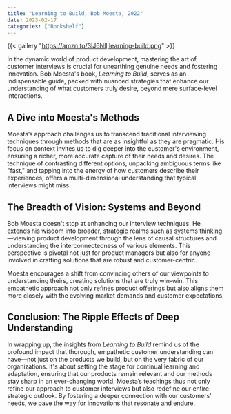 ```yaml
---
title: "Learning to Build, Bob Moesta, 2022"
date: 2023-02-17
categories: ["Bookshelf"]
---
```


{{< gallery "https://amzn.to/3lJ6Nll,learning-build.png" >}}

In the dynamic world of product development, mastering the art of customer interviews is crucial for unearthing genuine needs and fostering innovation. Bob Moesta's book, _Learning to Build_, serves as an indispensable guide, packed with nuanced strategies that enhance our understanding of what customers truly desire, beyond mere surface-level interactions.

## A Dive into Moesta's Methods

Moesta’s approach challenges us to transcend traditional interviewing techniques through methods that are as insightful as they are pragmatic. His focus on context invites us to dig deeper into the customer's environment, ensuring a richer, more accurate capture of their needs and desires. The technique of contrasting different options, unpacking ambiguous terms like "fast," and tapping into the energy of how customers describe their experiences, offers a multi-dimensional understanding that typical interviews might miss.

## The Breadth of Vision: Systems and Beyond

Bob Moesta doesn't stop at enhancing our interview techniques. He extends his wisdom into broader, strategic realms such as systems thinking—viewing product development through the lens of causal structures and understanding the interconnectedness of various elements. This perspective is pivotal not just for product managers but also for anyone involved in crafting solutions that are robust and customer-centric.

Moesta encourages a shift from convincing others of our viewpoints to understanding theirs, creating solutions that are truly win-win. This empathetic approach not only refines product offerings but also aligns them more closely with the evolving market demands and customer expectations.

## Conclusion: The Ripple Effects of Deep Understanding

In wrapping up, the insights from _Learning to Build_ remind us of the profound impact that thorough, empathetic customer understanding can have—not just on the products we build, but on the very fabric of our organizations. It's about setting the stage for continual learning and adaptation, ensuring that our products remain relevant and our methods stay sharp in an ever-changing world. Moesta’s teachings thus not only refine our approach to customer interviews but also redefine our entire strategic outlook. By fostering a deeper connection with our customers' needs, we pave the way for innovations that resonate and endure.
